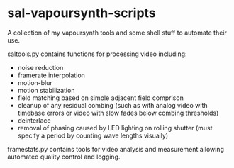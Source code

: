 # sal-vapoursynth-scripts
A collection of my vapoursynth tools and some shell stuff to automate their use.

saltools.py contains functions for processing video including:
- noise reduction
- framerate interpolation
- motion-blur
- motion stabilization
- field matching based on simple adjacent field comprison
- cleanup of any residual combing (such as with analog video with timebase errors or video with slow fades below combing thresholds)
- deinterlace
- removal of phasing caused by LED lighting on rolling shutter (must specify a period by counting wave lengths visually)

framestats.py contains tools for video analysis and measurement allowing automated quality control and logging.
